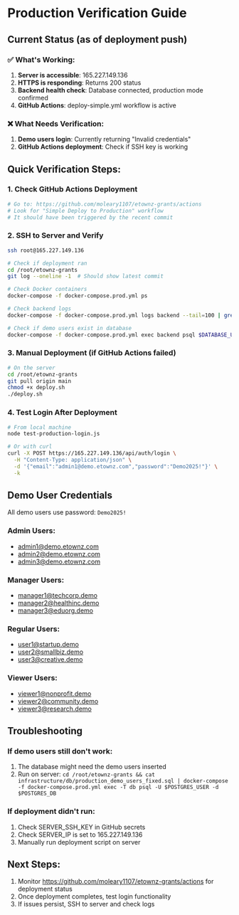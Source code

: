 # Production Verification Guide

## Current Status (as of deployment push)

### ✅ What's Working:
1. **Server is accessible**: 165.227.149.136
2. **HTTPS is responding**: Returns 200 status
3. **Backend health check**: Database connected, production mode confirmed
4. **GitHub Actions**: deploy-simple.yml workflow is active

### ❌ What Needs Verification:
1. **Demo users login**: Currently returning "Invalid credentials"
2. **GitHub Actions deployment**: Check if SSH key is working

## Quick Verification Steps:

### 1. Check GitHub Actions Deployment
```bash
# Go to: https://github.com/moleary1107/etownz-grants/actions
# Look for "Simple Deploy to Production" workflow
# It should have been triggered by the recent commit
```

### 2. SSH to Server and Verify
```bash
ssh root@165.227.149.136

# Check if deployment ran
cd /root/etownz-grants
git log --oneline -1  # Should show latest commit

# Check Docker containers
docker-compose -f docker-compose.prod.yml ps

# Check backend logs
docker-compose -f docker-compose.prod.yml logs backend --tail=100 | grep -E "(Demo user|database|error)"

# Check if demo users exist in database
docker-compose -f docker-compose.prod.yml exec backend psql $DATABASE_URL -c "SELECT email, role FROM users WHERE email LIKE '%demo%';"
```

### 3. Manual Deployment (if GitHub Actions failed)
```bash
# On the server
cd /root/etownz-grants
git pull origin main
chmod +x deploy.sh
./deploy.sh
```

### 4. Test Login After Deployment
```bash
# From local machine
node test-production-login.js

# Or with curl
curl -X POST https://165.227.149.136/api/auth/login \
  -H "Content-Type: application/json" \
  -d '{"email":"admin1@demo.etownz.com","password":"Demo2025!"}' \
  -k
```

## Demo User Credentials
All demo users use password: `Demo2025!`

### Admin Users:
- admin1@demo.etownz.com
- admin2@demo.etownz.com
- admin3@demo.etownz.com

### Manager Users:
- manager1@techcorp.demo
- manager2@healthinc.demo
- manager3@eduorg.demo

### Regular Users:
- user1@startup.demo
- user2@smallbiz.demo
- user3@creative.demo

### Viewer Users:
- viewer1@nonprofit.demo
- viewer2@community.demo
- viewer3@research.demo

## Troubleshooting

### If demo users still don't work:
1. The database might need the demo users inserted
2. Run on server: `cd /root/etownz-grants && cat infrastructure/db/production_demo_users_fixed.sql | docker-compose -f docker-compose.prod.yml exec -T db psql -U $POSTGRES_USER -d $POSTGRES_DB`

### If deployment didn't run:
1. Check SERVER_SSH_KEY in GitHub secrets
2. Check SERVER_IP is set to 165.227.149.136
3. Manually run deployment script on server

## Next Steps:
1. Monitor https://github.com/moleary1107/etownz-grants/actions for deployment status
2. Once deployment completes, test login functionality
3. If issues persist, SSH to server and check logs